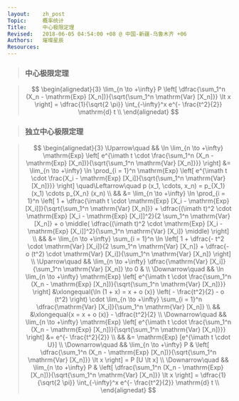 ```yaml
---
layout:    zh_post
Topic:     概率统计
Title:     中心极限定理
Revised:   2018-06-05 04:54:00 +08 @ 中国-新疆-乌鲁木齐 +06
Authors:   璀璨星辰
Resources:
---
```


> ### 中心极限定理

> $$
> \begin{alignedat}{3}
> \lim_{n \to +\infty} P \left[ \dfrac{\sum_1^n (X_n - \mathrm{Exp} [X_n])}{\sqrt{\sum_1^n \mathrm{Var} [X_n]}} \lt x \right] = \dfrac{1}{\sqrt{2 \pi}} \int_{-\infty}^x e^{- \frac{t^2}{2}} \mathrm{d} t \\
> \end{alignedat}
> $$
>

> ### 独立中心极限定理

> $$
> \begin{alignedat}{3}
> \Uparrow\quad   && \ln \lim_{n \to +\infty} \mathrm{Exp} \left[ e^{\imath t \cdot \frac{\sum_1^n (X_n - \mathrm{Exp} [X_n])}{\sqrt{\sum_1^n \mathrm{Var} [X_n]}}} \right] &= \lim_{n \to +\infty} \ln \prod_{i = 1}^n \mathrm{Exp} \left[ e^{\imath t \cdot \frac{X_i - \mathrm{Exp} [X_i]}{\sqrt{\sum_1^n \mathrm{Var} [X_n]}}} \right] \quad\Leftarrow\quad p (x_1, \cdots, x_n) = p_{X_1} (x_1) \cdots p_{X_n} (x_n) \\
>                 &&                                                                                                                                                        &= \lim_{n \to +\infty} \ln \prod_{i = 1}^n \left[ 1 + \dfrac{\imath t \cdot \mathrm{Exp} [X_i - \mathrm{Exp} [X_i]]}{\sqrt{\sum_1^n \mathrm{Var} [X_n]}} + \dfrac{(\imath t)^2 \cdot \mathrm{Exp} [X_i - \mathrm{Exp} [X_i]]^2}{2 \sum_1^n \mathrm{Var} [X_n]} + o \middle( \dfrac{(\imath t)^2 \cdot \mathrm{Exp} [X_i - \mathrm{Exp} [X_i]]^2}{\sum_1^n \mathrm{Var} [X_i]} \middle) \right] \\
>                 &&                                                                                                                                                        &= \lim_{n \to +\infty} \sum_{i = 1}^n \ln \left[ 1 + \dfrac{- t^2 \cdot \mathrm{Var} [X_i]}{2 \sum_1^n \mathrm{Var} [X_n]} + \dfrac{- o (t^2) \cdot \mathrm{Var} [X_i]}{\sum_1^n \mathrm{Var} [X_n]} \right] \\
> \Uparrow\quad   &&                                                                     \lim_{n \to +\infty} \dfrac{\mathrm{Var} [X_i]}{\sum_1^n \mathrm{Var} [X_n]} \to 0 & \\
> \Downarrow\quad && \ln \lim_{n \to +\infty} \mathrm{Exp} \left[ e^{\imath t \cdot \frac{\sum_1^n (X_n - \mathrm{Exp} [X_n])}{\sqrt{\sum_1^n \mathrm{Var} [X_n]}}} \right] &\xlongequal{\ln (1 + x) = x + o (x)} \left( - \frac{t^2}{2} - o (t^2) \right) \cdot \lim_{n \to +\infty} \sum_{i = 1}^n \dfrac{\mathrm{Var} [X_i]}{\sum_1^n \mathrm{Var} [X_n]} \\
>                 &&                                                                                                                                                        &\xlongequal{x = x + o (x)} - \dfrac{t^2}{2} \\
> \Downarrow\quad &&     \lim_{n \to +\infty} \mathrm{Exp} \left[ e^{\imath t \cdot \frac{\sum_1^n (X_n - \mathrm{Exp} [X_n])}{\sqrt{\sum_1^n \mathrm{Var} [X_n]}}} \right] &= e^{- \frac{t^2}{2}} \\
>                 &&                                                                                                                                                        &= \mathrm{Exp} [e^{\imath t \cdot U}] \\
> \Downarrow\quad &&                                                                                                                                 \lim_{n \to +\infty} P & \left[ \dfrac{\sum_1^n (X_n - \mathrm{Exp} [X_n])}{\sqrt{\sum_1^n \mathrm{Var} [X_n]}} \lt x \right] = P [U \lt x] \\
> \Downarrow\quad &&                                                                                                                                 \lim_{n \to +\infty} P & \left[ \dfrac{\sum_1^n (X_n - \mathrm{Exp} [X_n])}{\sqrt{\sum_1^n \mathrm{Var} [X_n]}} \lt x \right] = \dfrac{1}{\sqrt{2 \pi}} \int_{-\infty}^x e^{- \frac{t^2}{2}} \mathrm{d} t \\
> \end{alignedat}
> $$
>

